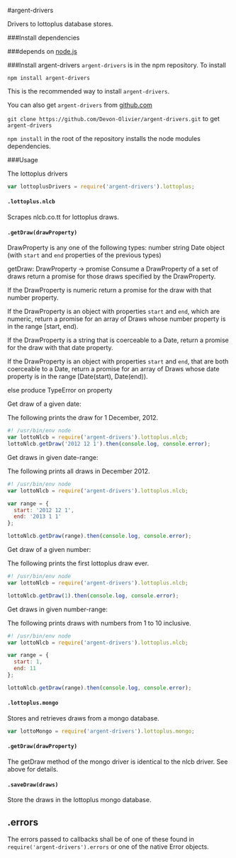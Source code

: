 #argent-drivers

Drivers to lottoplus database stores.

###Install dependencies

###depends on [node.js](http://nodejs.org)

###Install argent-drivers
  `argent-drivers` is in the npm repository. To install
  
  `npm install argent-drivers`
  
  This is the recommended way to install `argent-drivers`.

  You can also get `argent-drivers` from [github.com](https://www.github.com)

  `git clone https://github.com/Devon-Olivier/argent-drivers.git` to get `argent-drivers`

  `npm install` in the root of the repository installs the node modules 
  dependencies.

###Usage

The lottoplus drivers
```js
var lottoplusDrivers = require('argent-drivers').lottoplus;
```

#### `.lottoplus.nlcb`
Scrapes nlcb.co.tt for lottoplus draws.

#### `.getDraw(drawProperty)`

DrawProperty is any one of the following types:
 number
 string
 Date
 object (with `start` and `end` properties of the previous types)

getDraw: DrawProperty -> promise
Consume a DrawProperty of a set of draws return a promise for those draws
specified by the DrawProperty.

If the DrawProperty is numeric return a promise for the draw with that number
property.

If the DrawProperty is an object with properties `start` and `end`, which are
numeric, return a promise for an array of Draws whose number property is
in the range \[start, end).

If the DrawProperty is a string that is coerceable to a Date, return a promise
for the draw with that date property.

If the DrawProperty is an object with properties `start` and `end`, that are
both coerceable to a Date, return a promise for an array of Draws whose date
property is in the range \[Date(start), Date(end)).

else produce TypeError on property

Get draw of a given date:

The following prints the draw for 1 December, 2012.
```js
#! /usr/bin/env node
var lottoNlcb = require('argent-drivers').lottoplus.nlcb;
lottoNlcb.getDraw('2012 12 1').then(console.log, console.error);
```

Get draws in given date-range:

The following prints all draws in December 2012.
```js
#! /usr/bin/env node
var lottoNlcb = require('argent-drivers').lottoplus.nlcb;

var range = {
  start: '2012 12 1',
  end: '2013 1 1'
};

lottoNlcb.getDraw(range).then(console.log, console.error);
```
Get draw of a given number:

The following prints the first lottoplus draw ever.
```js
#! /usr/bin/env node
var lottoNlcb = require('argent-drivers').lottoplus.nlcb;

lottoNlcb.getDraw(1).then(console.log, console.error);
```
Get draws in given number-range:

The following prints draws with numbers from 1 to 10 inclusive.
```js
#! /usr/bin/env node
var lottoNlcb = require('argent-drivers').lottoplus.nlcb;

var range = {
  start: 1, 
  end: 11 
};

lottoNlcb.getDraw(range).then(console.log, console.error);
```
#### `.lottoplus.mongo`
Stores and retrieves draws from a mongo database.

```js
var lottoMongo = require('argent-drivers').lottoplus.mongo;
```
#### `.getDraw(drawProperty)`

The getDraw method of the mongo driver is identical to the nlcb driver. See above for
details.

#### `.saveDraw(draws)`

Store the draws in the lottoplus mongo database.

## .errors

The errors passed to callbacks shall be of one of these found in
`require('argent-drivers').errors` or one of the native Error objects.
